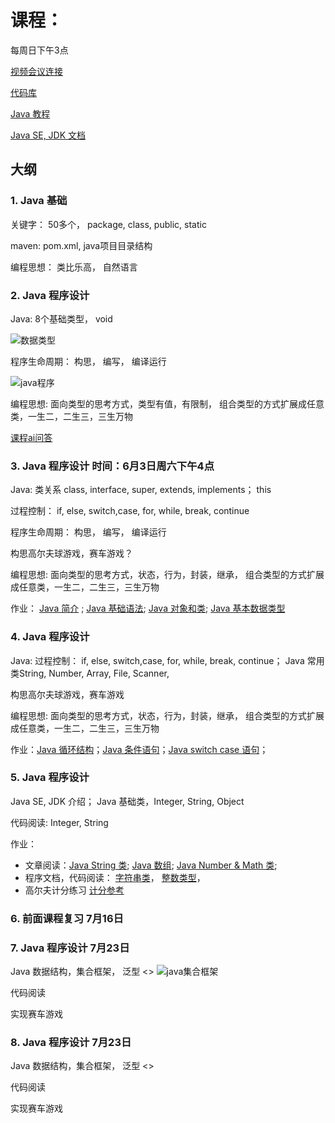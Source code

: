 # 课程：
每周日下午3点 

[视频会议连接](https://meet.jit.si/innox.online.class)

[代码库](https://github.com/innox-jp/java-course)

[Java 教程](https://www.runoob.com/java/java-tutorial.html)

[Java SE, JDK 文档](https://www.runoob.com/manual/jdk11api/index.html)

## 大纲

### 1. Java 基础

关键字： 50多个， package, class, public, static

maven: pom.xml, java项目目录结构

编程思想： 类比乐高， 自然语言

### 2. Java 程序设计
    
Java: 8个基础类型， void

![数据类型](http://www.btechsmartclass.com/java/java_images/java-data-types.jpg)

程序生命周期： 构思， 编写， 编译运行

![java程序](https://www.runoob.com/wp-content/uploads/2013/12/ZSSDMld.png)

编程思想: 面向类型的思考方式，类型有值，有限制， 组合类型的方式扩展成任意类，一生二，二生三，三生万物

[课程ai问答](https://chat.forefront.ai/share/xbxfaa9snbaa9oup)

### 3. Java 程序设计 时间：6月3日周六下午4点
    
Java: 类关系 class, interface, super, extends, implements； this

  过程控制： if, else, switch,case, for, while, break, continue

程序生命周期： 构思， 编写， 编译运行

构思高尔夫球游戏，赛车游戏？

编程思想: 面向类型的思考方式，状态，行为，封装，继承， 组合类型的方式扩展成任意类，一生二，二生三，三生万物

作业： [Java 简介](https://www.runoob.com/java/java-intro.html) ; [Java 基础语法](https://www.runoob.com/java/java-basic-syntax.html); [Java 对象和类](https://www.runoob.com/java/java-object-classes.html); [Java 基本数据类型](https://www.runoob.com/java/java-basic-datatypes.html)

### 4. Java 程序设计
    
Java: 过程控制： if, else, switch,case, for, while, break, continue； Java 常用类String, Number, Array, File, Scanner, 

构思高尔夫球游戏，赛车游戏

编程思想: 面向类型的思考方式，状态，行为，封装，继承， 组合类型的方式扩展成任意类，一生二，二生三，三生万物

作业：[Java 循环结构](https://www.runoob.com/java/java-loop.html)；[Java 条件语句](https://www.runoob.com/java/java-if-else-switch.html)；[Java switch case 语句](https://www.runoob.com/java/java-switch-case.html)；  

### 5. Java 程序设计
    
Java SE, JDK 介绍； Java 基础类，Integer, String, Object

代码阅读: Integer, String

作业：

- 文章阅读：[Java String 类](https://www.runoob.com/java/java-string.html); [Java 数组](https://www.runoob.com/java/java-array.html);  [Java Number & Math 类](https://www.runoob.com/java/java-number.html);
- 程序文档，代码阅读： [字符串类](https://www.runoob.com/manual/jdk11api/java.base/java/lang/String.html)，  [整数类型](https://www.runoob.com/manual/jdk11api/java.base/java/lang/Integer.html)，
- 高尔夫计分练习 [计分参考](http://www.eaglesky.com.cn/news/n2/81.html)

### 6. 前面课程复习 7月16日

### 7. Java 程序设计 7月23日    
Java 数据结构，集合框架， 泛型 <>
![java集合框架](https://github.com/innox-jp/innox-trainning-resource/assets/116800/0725a9bc-5839-4d32-a0a1-e3d989f1d357)

代码阅读

实现赛车游戏


### 8. Java 程序设计 7月23日    
Java 数据结构，集合框架， 泛型 <>

代码阅读

实现赛车游戏



